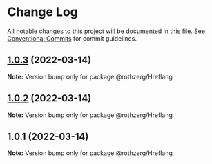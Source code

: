 # Change Log

All notable changes to this project will be documented in this file.
See [Conventional Commits](https://conventionalcommits.org) for commit guidelines.

## [1.0.3](https://github.com/emrerothzerg/rothzerg/compare/@rothzerg/Hreflang@1.0.2...@rothzerg/Hreflang@1.0.3) (2022-03-14)

**Note:** Version bump only for package @rothzerg/Hreflang





## [1.0.2](https://github.com/emrerothzerg/rothzerg/compare/@rothzerg/Hreflang@1.0.1...@rothzerg/Hreflang@1.0.2) (2022-03-14)

**Note:** Version bump only for package @rothzerg/Hreflang





## 1.0.1 (2022-03-14)

**Note:** Version bump only for package @rothzerg/Hreflang
